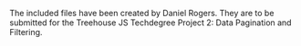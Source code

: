 The included files have been created by Daniel Rogers. They are to be submitted for the Treehouse JS Techdegree Project 2: Data Pagination and Filtering.
